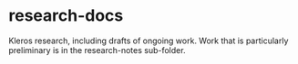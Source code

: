# research-docs

Kleros research, including drafts of ongoing work. Work that is particularly preliminary is in the research-notes sub-folder. 
